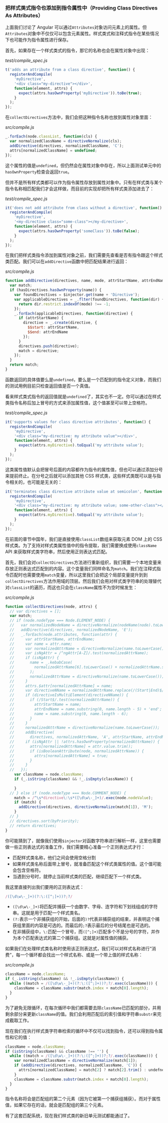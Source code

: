 ### 把样式类式指令也添加到指令属性中（Providing Class Directives As Attributes）

上面我们讨论了 Angular 可以通过`Attributes`对象访问元素上的属性。但`Attributes`对象中不仅仅可以包含元素属性。样式类式和注释式指令在某些情况下也可能作为指令属性进行保存。

首先，如果存在一个样式类式的指令，那它的名称也会在属性对象中出现：

_test/compile_spec.js_

```js
t('adds an attribute from a class directive', function() {
  registerAndCompile(
    'myDirective',
    '<div class="my-directive"></div>',
    function(element, attrs) {
      expect(attrs.hasOwnProperty('myDirective')).toBe(true);
    }
  );
});
````

在`collectDirectives`方法中，我们会把这种指令名称也放到属性对象里面：

_src/compile.js_

```js
_.forEach(node.classList, function(cls) {
  var normalizedClassName = directiveNormalize(cls);
  addDirective(directives, normalizedClassName, 'C');
  attrs[normalizedClassName] = undefined;
});
```

这个属性的值是`undefined`，但仍然会在属性对象中存在，所以上面测试单元中的`hasOwnProperty`检查会返回`true`。

但并不是所有样式类都可以作为指令属性存放到属性对象中。只有在样式类与某个指令名称相匹配我们才会这样做，而目前的实现却把所有样式类添加进去了：

_test/compile_spec.js_

```js
it('does not add attribute from class without a directive', function() {
  registerAndCompile(
    'myDirective',
    '<my-directive class="some-class"></my-directive>',
    function(element, attrs) {
      expect(attrs.hasOwnProperty('someClass')).toBe(false);
    }
  );
});
```

在我们把样式类指令添加到属性对象之前，我们需要先查看是否有指令跟这个样式类匹配。我们可以在`addDirective`函数中把匹配结果进行返回：

_src/compile.js_

```js
function addDirective(directives, name, mode, attrStartName, attrEndName) {
  var match;
  if (hasDirectives.hasOwnProperty(name)) {
    var foundDirectives = $injector.get(name + 'Directive');
    var applicableDirectives = _.flter(foundDirectives, function(dir) {
      return dir.restrict.indexOf(mode) !== -1;
    });
    _.forEach(applicableDirectives, function(directive) {
      if (attrStartName) {
        directive = _.create(directive, {
          $$start: attrStartName,
          $$end: attrEndName
        });
      }
      directives.push(directive);
      match = directive;
    });
  }
  return match;
}
```

函数返回的具体值要么是`undefined`，要么是一个匹配到的指令定义对象，而我们的测试用例目前只检查返回值是否一个真值。

看来样式类式指令的返回值就是`undefined`了，其实也不一定。你可以通过在样式类指令名称后加上冒号的方式来添加属性值，这个值甚至可以带上空格符。

_test/compile_spec.js_

```js
it('supports values for class directive attributes', function() {
  registerAndCompile(
    'myDirective',
    '<div class="my-directive: my attribute value"></div>',
    function(element, attrs) {
      expect(attrs.myDirective).toEqual('my attribute value');
    }
  );
});
```

这类属性值默认会把冒号后面的内容都作为指令的属性值，但也可以通过添加分号来提前终止。在分号之后就可以添加其他 CSS 样式类，这些样式类既可以是与指令相关的，也可能是无关的：

```js
it('terminates class directive attribute value at semicolon', function() {
  registerAndCompile(
    'myDirective',
    '<div class="my-directive: my attribute value; some-other-class"></div>',
    function(element, attrs) {
      expect(attrs.myDirective).toEqual('my attribute value');
    }
  );
});
```

在前面的章节中国年，我们是直接使用`classList`数组来获取元素 DOM 上的 CSS 样式类。为了支持对样式类属性值中的指令提取，我们需要换成使用`className` API 来获取样式类字符串，然后使用正则表达式匹配。

首先，我们会对`collectDirectives`方法进行重新组织，我们需要一个本地变量来存放正则表达式匹配到的内容。这个变量我们同样命名为`match`。我们在注释式指令匹配时也需要使用`match`变量，所以这里我们会把这个局部变量提升到到`collectDirectives`方法作用域的顶层。然后我们会用对样式类字符串的处理替代对`classList`的遍历，而这也只会在`className`属性不为空时候发生：

_src/compile.js_

```js
function collectDirectives(node, attrs) {
  // var directives = [];
  var match;
  // if (node.nodeType === Node.ELEMENT_NODE) {
  //   var normalizedNodeName = directiveNormalize(nodeName(node).toLowerCase());
  //   addDirective(directives, normalizedNodeName, 'E');
  //   _.forEach(node.attributes, function(attr) {
  //     var attrStartName, attrEndName;
  //     var name = attr.name;
  //     var normalizedAttrName = directiveNormalize(name.toLowerCase());
  //     var isNgAttr = /^ngAttr[A-Z]/.test(normalizedAttrName);
  //     if (isNgAttr) {
  //       name = _.kebabCase(
  //         normalizedAttrName[6].toLowerCase() + normalizedAttrName.substring(7)
  //       );
  //       normalizedAttrName = directiveNormalize(name.toLowerCase());
  //     }
  //     attrs.$attr[normalizedAttrName] = name;
  //     var directiveNName = normalizedAttrName.replace(/(Start|End)$/, '');
  //     if (directiveIsMultiElement(directiveNName)) {
  //       if (/Start$/.test(normalizedAttrName)) {
  //         attrStartName = name;
  //         attrEndName = name.substring(0, name.length - 5) + 'end';
  //         name = name.substring(0, name.length - 6);
  //       }
  //     }
  //     normalizedAttrName = directiveNormalize(name.toLowerCase());
  //     addDirective(
  //       directives, normalizedAttrName, 'A', attrStartName, attrEndName);
  //     if (isNgAttr || !attrs.hasOwnProperty(normalizedAttrName)) {
  //       attrs[normalizedAttrName] = attr.value.trim();
  //       if (isBooleanAttribute(node, normalizedAttrName)) {
  //         attrs[normalizedAttrName] = true;
  //       }
  //     }
  //   });
    var className = node.className;
    if (_.isString(className) && !_.isEmpty(className)) {
      
    }
  // } else if (node.nodeType === Node.COMMENT_NODE) {
    match = /^\s*directive\:\s*([\d\w\-_]+)/.exec(node.nodeValue);
    if (match) {
      addDirective(directives, directiveNormalize(match[1]), 'M');
    }
  // }
  // directives.sort(byPriority);
  // return directives;
}
```

你可能猜到了，就像我们使用`$injector`对函数字符串进行解析一样，这里也需要做一些正则表达式的准备工作，我们需要精心准备一个正则表达式才行：

- 匹配样式类名称，他们之间会使用空格分割
- 如果样式类名称后面带上冒号，就准备匹配这个样式类属性的值。这个值可能会包含空格符。
- 当遇到分号时，就停止当前样式类的匹配，继续匹配下一个样式类。

我这里直接列出我们要用的正则表达式：

```js
/([\d\w\-_]+)(?:\:([^;]+))?;?/
```

- `([\d\w\-_]+)`将匹配并捕获一个由数字、字母、连字符和下划线组成的字符串。这就是用于匹配一个样式类名。
- `(?:`表示一个非捕获组的开始，后面的`)?`代表非捕获组的结束，并表明这个捕获组里面的内容是可选的。而最后的`;?`表示最后的分号结尾也是可选的。
- 在非捕获组中，`\:`匹配一个冒号，而`([^;]+)`匹配多个不是分号的字符，并作为本个匹配表达式的第二个捕获组。这就是对属性值的捕获。

如果我们在处理样式类名称时使用该正则表达式，我们可以对样式名称进行“消费”，每一个循环都会找出一个样式名称、或是一个带上值的样式名称：

_src/compile.js_

```js
className = node.className;
if (_.isString(className) && !_.isEmpty(className)) {
  while ((match = /([\d\w\-_]+)(?:\:([^;]+))?;?/.exec(className))) {
    className = className.substr(match.index + match[0].length);
  }
}
```

为了避免无限循环，在每次循环中我们都需要去除`className`已匹配的部分，并用剩余部分来更新`className`的值。我们会利用匹配后的索引值和字符串`substr`来完成截取工作。

现在我们在执行样式类字符串检索的循环中不仅可以找到指令，还可以得到指令属性和它的值：

```js
className = node.className;
if (isString(className) && className !== '') {
  while ((match = /([\d\w\-_]+)(?:\:([^;]+))?;?/.exec(className))) {
    var normalizedClassName = directiveNormalize(match[1]);
    if (addDirective(directives, normalizedClassName, 'C')) {
      attrs[normalizedClassName] = match[2] ? match[2].trim() : undefned;
    }
    className = className.substr(match.index + match[0].length);
  }
}
```

指令名称将会是匹配组的第二个元素（因为它被第一个捕获组捕获）。而对于属性值，如果它存在的话，就会是匹配组的第三个元素。

有了这套匹配系统，现在我们样式类的新旧单元测试都能通过了。